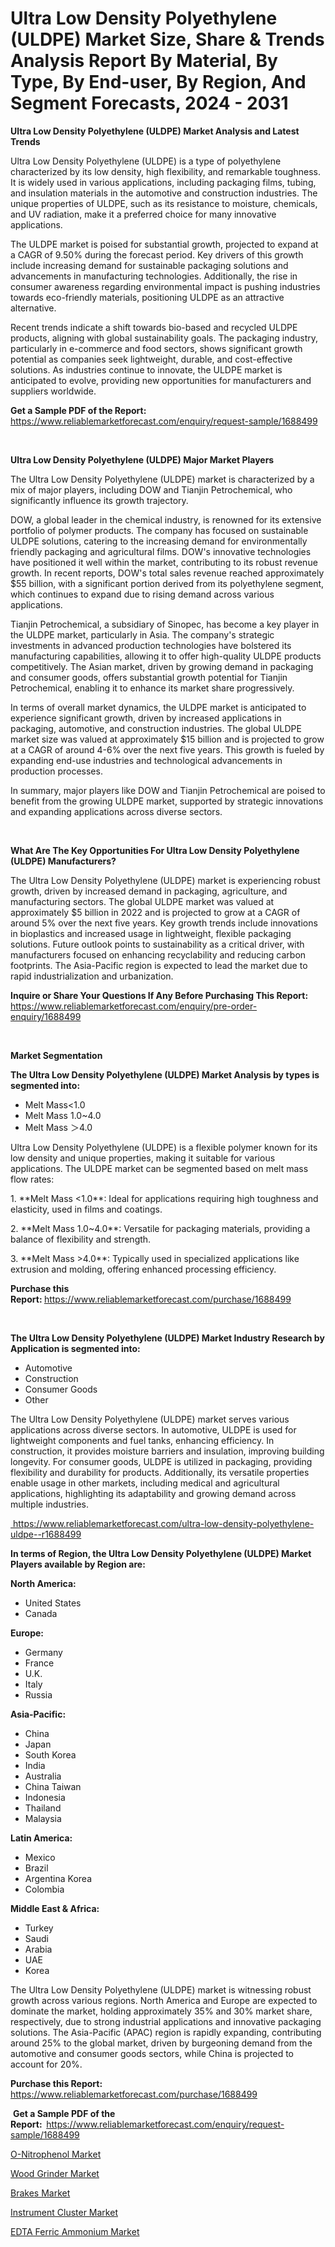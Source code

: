 <p><h1>Ultra Low Density Polyethylene (ULDPE) Market Size, Share & Trends Analysis Report By Material, By Type, By End-user, By Region, And Segment Forecasts, 2024 - 2031</h1></p><p><strong>Ultra Low Density Polyethylene (ULDPE) Market Analysis and Latest Trends</strong></p>
<p><p>Ultra Low Density Polyethylene (ULDPE) is a type of polyethylene characterized by its low density, high flexibility, and remarkable toughness. It is widely used in various applications, including packaging films, tubing, and insulation materials in the automotive and construction industries. The unique properties of ULDPE, such as its resistance to moisture, chemicals, and UV radiation, make it a preferred choice for many innovative applications.</p><p>The ULDPE market is poised for substantial growth, projected to expand at a CAGR of 9.50% during the forecast period. Key drivers of this growth include increasing demand for sustainable packaging solutions and advancements in manufacturing technologies. Additionally, the rise in consumer awareness regarding environmental impact is pushing industries towards eco-friendly materials, positioning ULDPE as an attractive alternative.</p><p>Recent trends indicate a shift towards bio-based and recycled ULDPE products, aligning with global sustainability goals. The packaging industry, particularly in e-commerce and food sectors, shows significant growth potential as companies seek lightweight, durable, and cost-effective solutions. As industries continue to innovate, the ULDPE market is anticipated to evolve, providing new opportunities for manufacturers and suppliers worldwide.</p></p>
<p><strong>Get a Sample PDF of the Report:&nbsp;</strong> <a href="https://www.reliablemarketforecast.com/enquiry/request-sample/1688499?utm_campaign=1437&utm_medium=2&utm_source=Github&utm_content=ia&utm_term=19102024&utm_id=ultra-low-density-polyethylene-uldpe">https://www.reliablemarketforecast.com/enquiry/request-sample/1688499</a></p>
<p>&nbsp;</p>
<p><strong>Ultra Low Density Polyethylene (ULDPE) Major Market Players</strong></p>
<p><p>The Ultra Low Density Polyethylene (ULDPE) market is characterized by a mix of major players, including DOW and Tianjin Petrochemical, who significantly influence its growth trajectory. </p><p>DOW, a global leader in the chemical industry, is renowned for its extensive portfolio of polymer products. The company has focused on sustainable ULDPE solutions, catering to the increasing demand for environmentally friendly packaging and agricultural films. DOW's innovative technologies have positioned it well within the market, contributing to its robust revenue growth. In recent reports, DOW's total sales revenue reached approximately $55 billion, with a significant portion derived from its polyethylene segment, which continues to expand due to rising demand across various applications.</p><p>Tianjin Petrochemical, a subsidiary of Sinopec, has become a key player in the ULDPE market, particularly in Asia. The company's strategic investments in advanced production technologies have bolstered its manufacturing capabilities, allowing it to offer high-quality ULDPE products competitively. The Asian market, driven by growing demand in packaging and consumer goods, offers substantial growth potential for Tianjin Petrochemical, enabling it to enhance its market share progressively.</p><p>In terms of overall market dynamics, the ULDPE market is anticipated to experience significant growth, driven by increased applications in packaging, automotive, and construction industries. The global ULDPE market size was valued at approximately $15 billion and is projected to grow at a CAGR of around 4-6% over the next five years. This growth is fueled by expanding end-use industries and technological advancements in production processes.</p><p>In summary, major players like DOW and Tianjin Petrochemical are poised to benefit from the growing ULDPE market, supported by strategic innovations and expanding applications across diverse sectors.</p></p>
<p>&nbsp;</p>
<p><strong>What Are The Key Opportunities For Ultra Low Density Polyethylene (ULDPE) Manufacturers?</strong></p>
<p><p>The Ultra Low Density Polyethylene (ULDPE) market is experiencing robust growth, driven by increased demand in packaging, agriculture, and manufacturing sectors. The global ULDPE market was valued at approximately $5 billion in 2022 and is projected to grow at a CAGR of around 5% over the next five years. Key growth trends include innovations in bioplastics and increased usage in lightweight, flexible packaging solutions. Future outlook points to sustainability as a critical driver, with manufacturers focused on enhancing recyclability and reducing carbon footprints. The Asia-Pacific region is expected to lead the market due to rapid industrialization and urbanization.</p></p>
<p><strong>Inquire or Share Your Questions If Any Before Purchasing This Report:</strong> <a href="https://www.reliablemarketforecast.com/enquiry/pre-order-enquiry/1688499?utm_campaign=1437&utm_medium=2&utm_source=Github&utm_content=ia&utm_term=19102024&utm_id=ultra-low-density-polyethylene-uldpe">https://www.reliablemarketforecast.com/enquiry/pre-order-enquiry/1688499</a></p>
<p>&nbsp;</p>
<p><strong>Market Segmentation</strong></p>
<p><strong>The Ultra Low Density Polyethylene (ULDPE) Market Analysis by types is segmented into:</strong></p>
<p><ul><li>Melt Mass<1.0</li><li>Melt Mass 1.0~4.0</li><li>Melt Mass ＞4.0</li></ul></p>
<p><p>Ultra Low Density Polyethylene (ULDPE) is a flexible polymer known for its low density and unique properties, making it suitable for various applications. The ULDPE market can be segmented based on melt mass flow rates: </p><p>1. **Melt Mass <1.0**: Ideal for applications requiring high toughness and elasticity, used in films and coatings.</p><p>2. **Melt Mass 1.0~4.0**: Versatile for packaging materials, providing a balance of flexibility and strength.</p><p>3. **Melt Mass >4.0**: Typically used in specialized applications like extrusion and molding, offering enhanced processing efficiency.</p></p>
<p><strong>Purchase this Report:&nbsp;</strong><a href="https://www.reliablemarketforecast.com/purchase/1688499?utm_campaign=1437&utm_medium=2&utm_source=Github&utm_content=ia&utm_term=19102024&utm_id=ultra-low-density-polyethylene-uldpe">https://www.reliablemarketforecast.com/purchase/1688499</a></p>
<p>&nbsp;</p>
<p><strong>The Ultra Low Density Polyethylene (ULDPE) Market Industry Research by Application is segmented into:</strong></p>
<p><ul><li>Automotive</li><li>Construction</li><li>Consumer Goods</li><li>Other</li></ul></p>
<p><p>The Ultra Low Density Polyethylene (ULDPE) market serves various applications across diverse sectors. In automotive, ULDPE is used for lightweight components and fuel tanks, enhancing efficiency. In construction, it provides moisture barriers and insulation, improving building longevity. For consumer goods, ULDPE is utilized in packaging, providing flexibility and durability for products. Additionally, its versatile properties enable usage in other markets, including medical and agricultural applications, highlighting its adaptability and growing demand across multiple industries.</p></p>
<p><a href="https://www.reliablemarketforecast.com/ultra-low-density-polyethylene-uldpe--r1688499?utm_campaign=1437&utm_medium=2&utm_source=Github&utm_content=ia&utm_term=19102024&utm_id=ultra-low-density-polyethylene-uldpe">&nbsp;https://www.reliablemarketforecast.com/ultra-low-density-polyethylene-uldpe--r1688499</a></p>
<p><strong>In terms of Region, the Ultra Low Density Polyethylene (ULDPE) Market Players available by Region are:</strong></p>
<p>
    <p> <strong> North America: </strong>
        <ul>
            <li>United States</li>
            <li>Canada</li>
        </ul>
        </p> 
    <p> <strong> Europe: </strong>
        <ul>
            <li>Germany</li>
            <li>France</li>
            <li>U.K.</li>
            <li>Italy</li>
            <li>Russia</li>
        </ul>
        </p> 
    <p> <strong> Asia-Pacific: </strong>
        <ul>
            <li>China</li>
            <li>Japan</li>
            <li>South Korea</li>
            <li>India</li>
            <li>Australia</li>
            <li>China Taiwan</li>
            <li>Indonesia</li>
            <li>Thailand</li>
            <li>Malaysia</li>
        </ul>
        </p> 
    <p> <strong> Latin America: </strong>
        <ul>
            <li>Mexico</li>
            <li>Brazil</li>
            <li>Argentina Korea</li>
            <li>Colombia</li>
        </ul>
        </p> 
    <p> <strong> Middle East & Africa: </strong>
        <ul>
            <li>Turkey</li>
            <li>Saudi</li>
            <li>Arabia</li>
            <li>UAE</li>
            <li>Korea</li>
        </ul>
    </p>
    </p>
<p><p>The Ultra Low Density Polyethylene (ULDPE) market is witnessing robust growth across various regions. North America and Europe are expected to dominate the market, holding approximately 35% and 30% market share, respectively, due to strong industrial applications and innovative packaging solutions. The Asia-Pacific (APAC) region is rapidly expanding, contributing around 25% to the global market, driven by burgeoning demand from the automotive and consumer goods sectors, while China is projected to account for 20%.</p></p>
<p><strong>Purchase this Report: </strong><a href="https://www.reliablemarketforecast.com/purchase/1688499?utm_campaign=1437&utm_medium=2&utm_source=Github&utm_content=ia&utm_term=19102024&utm_id=ultra-low-density-polyethylene-uldpe">https://www.reliablemarketforecast.com/purchase/1688499</a></p>
<p>&nbsp;<strong>Get a Sample PDF of the Report:&nbsp;&nbsp;</strong><a href="https://www.reliablemarketforecast.com/enquiry/request-sample/1688499?utm_campaign=1437&utm_medium=2&utm_source=Github&utm_content=ia&utm_term=19102024&utm_id=ultra-low-density-polyethylene-uldpe">https://www.reliablemarketforecast.com/enquiry/request-sample/1688499</a></p>
<p><strong></strong></p>
<p><p><a href="https://github.com/mickahmaland/Market-Research-Report-List-1/blob/main/o-nitrophenol-market.md?utm_campaign=1437&utm_medium=2&utm_source=Github&utm_content=ia&utm_term=19102024&utm_id=ultra-low-density-polyethylene-uldpe">O-Nitrophenol Market</a></p><p><a href="https://issuu.com/reportprime-2/docs/wood-grinder-market-size-2030.pptx_78b324b92319ff?utm_campaign=1437&utm_medium=2&utm_source=Github&utm_content=ia&utm_term=19102024&utm_id=ultra-low-density-polyethylene-uldpe">Wood Grinder Market</a></p><p><a href="https://www.linkedin.com/pulse/brakes-market-growth-outlook-from-2024-2031-projecting-82-cagr-jicde?utm_campaign=1437&utm_medium=2&utm_source=Github&utm_content=ia&utm_term=19102024&utm_id=ultra-low-density-polyethylene-uldpe">Brakes Market</a></p><p><a href="https://www.linkedin.com/pulse/instrument-cluster-revenue-growth-report-2024-2031-knowsurv-mqeye?utm_campaign=1437&utm_medium=2&utm_source=Github&utm_content=ia&utm_term=19102024&utm_id=ultra-low-density-polyethylene-uldpe">Instrument Cluster Market</a></p><p><a href="https://github.com/chantekestenmo/Market-Research-Report-List-1/blob/main/edta-ferric-ammonium-market.md?utm_campaign=1437&utm_medium=2&utm_source=Github&utm_content=ia&utm_term=19102024&utm_id=ultra-low-density-polyethylene-uldpe">EDTA Ferric Ammonium Market</a></p></p>